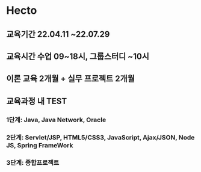 # Hecto
## 교육기간 22.04.11 ~22.07.29
## 교육시간 수업 09~18시, 그룹스터디 ~10시
## 이론 교육 2개월 + 실무 프로젝트 2개월

## 교육과정 내 TEST
### 1단계: Java, Java Network, Oracle
### 2단계: Servlet/JSP, HTML5/CSS3, JavaScript, Ajax/JSON, Node JS, Spring FrameWork
### 3단계: 종합프로젝트
